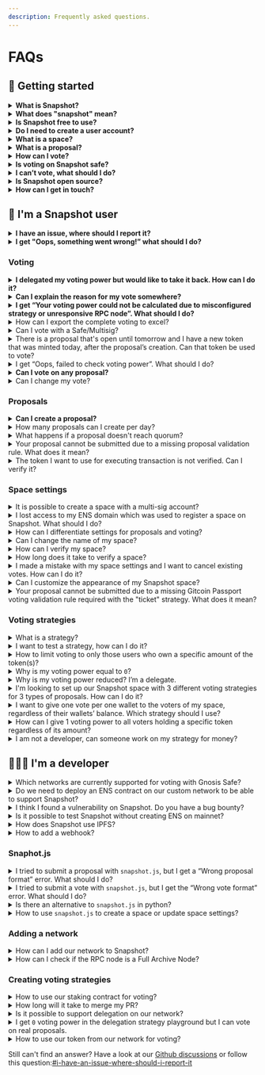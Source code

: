 ```yaml
---
description: Frequently asked questions.
---
```


# FAQs

## :wave: Getting started

<details>

<summary><strong>What is Snapshot?</strong></summary>

Snapshot is an **off-chain voting platform** that allows DAOs, DeFi protocols, or NFT communities to vote easily and **without gas fees**.

The tool allows high customization of the voting process to cater to the diverse needs of the users and organizations. Customization includes different aspects like calculation of the users' voting power, selection of the voting mechanism, proposal and vote validation, and many more.

</details>

<details>

<summary><strong>What does "snapshot" mean?</strong></summary>

In cryptocurrency, a snapshot is a record of the state of the blockchain at a particular block height. It means that you can for example track the holdings of a specific wallet back to a specific point in time. Snapshot, the voting platform, is using snapshots to validate if voters met the voting criteria at the moment of proposal creation. If a voter acquired required tokens after the proposal has been created, these newly acquired tokens would not be used for calculation of their voting power.

</details>

<details>

<summary><strong>Is Snapshot free to use?</strong></summary>

Yes. To create a space, you have to own an ENS domain and perform one transaction on-chain. Voting or proposing is completely free.

</details>

<details>

<summary><strong>Do I need to create a user account?</strong></summary>

No. Snapshot uses the universal web3 login - you need to have a wallet account like Metamask or Coinbase to connect to Snapshot.

</details>

<details>

<summary><strong>What is a space?</strong></summary>

You can think of a space as an organization's **account** on Snapshot which can be viewed by anyone visiting the platform. It serves as a hub for all proposals related to the organization and a source of information for the users. It’s also where users will vote on proposals in their community.

</details>

<details>

<summary><strong>What is a proposal?</strong></summary>

Proposals are key elements of the voting system. It presents a change suggestion related to a specific organization and enables eligible users to cast their vote.

</details>

<details>

<summary><strong>How can I vote?</strong></summary>

You need to connect to Snapshot with your wallet and fulfil the requirements defined by the voting strategies used by a specific space. For example, you might be required to hold a specific amount of the organization’s token. You can see the voting strategies directly on a proposal’s page in the **Information** section:

![](<.gitbook/assets/image (17) (2).png>)

If you don’t understand why your voting power is `0` or how the strategies work in detail, we recommend reaching out to the organization directly. In most cases you don’t have the voting power because you did not hold the required tokens at the time of proposal creation. Tokens which were acquired after the proposal has been create are not taken into account for the voting power calculation.

If you are eligible to vote, you can cast your vote directly from the proposal’s page. Once you select the choice(s) and confirm your vote, a new window will pop up and open your wallet extension in the browser. You will be then asked to sign a message which doesn’t create any gas fees (voting is free of charge) or affect your holdings. Signing the message is the last step of casting a vote. That’s it!

</details>

<details>

<summary><strong>Is voting on Snapshot safe?</strong></summary>

Yes. The message you sign in your wallet to cast the vote doesn’t affect your holdings or web3 identity. There are some spaces which are flagged with a warning badge if we suspect them to be fake but you don’t need to worry if you have cast a vote on their proposal. There is no risk to your funds associated with signing a Snapshot vote. You can read more about the badges in our documentation: [badges-and-warnings.md](user-guides/spaces/badges-and-warnings.md "mention")

</details>

<details>

<summary><strong>I can’t vote, what should I do?</strong></summary>

There might be multiple reasons for that. Most usually you didn’t have the required tokens in you wallet at the time of proposal creation. Have a look at [this discussion ](https://github.com/snapshot-labs/snapshot/discussions/767)to explore other potential reasons.

</details>

<details>

<summary><strong>Is Snapshot open source?</strong></summary>

Yes. All our repositories can be found at [https://github.com/snapshot-labs/](https://github.com/snapshot-labs/).

</details>

<details>

<summary><strong>How can I get in touch?</strong></summary>

If you have an issue with your space, a proposal or voting, make sure to first read the FAQ and use a search bar in our documentation: [https://docs.snapshot.org](https://docs.snapshot.org).

If it doesn’t answer your question or you would like to get in touch with regard to another topic, you can reach us in our [Discord](https://discord.snapshot.org) server and send a message in appropriate channel (i.e. [#general](https://discord.com/channels/707079246388133940/728646188252921956)) or create a new thread on the [#helpdesk](https://discord.com/channels/707079246388133940/1019725253519351838) forum.

</details>



## 👤 I'm a Snapshot user

<details>

<summary><strong>I have an issue, where should I report it?</strong></summary>

Before you report it make sure to browse through this FAQ, our documentation or the Discord server. There is a high chance that the issue has already been discussed before. If not, create a new thread on the [helpdesk forum](https://discord.com/channels/707079246388133940/1019725253519351838) with the following details:

* Clear title describing your issue
* Tags which are related to the problem
* Detailed description of the issue: what action were you trying to perform (i.e. casting a vote), what error did you get
* Screenshots - provide the screenshots of the error you are getting
* URLs - applicable urls, i.e. proposal or space url

</details>

<details>

<summary><strong>I get "Oops, something went wrong!” what should I do?</strong></summary>

We recommend to wait for around 10 minutes and try again. If the error persist, open the console panel (right click with your mouse and click `Inspect` and open the `Console` tab):

![](<.gitbook/assets/image (23).png>)

Make a screenshot of the panel and post a message on the [helpdesk forum on Discord](https://discord.com/channels/707079246388133940/1019725253519351838) with the following details:

* Topic: clear on context when you got the error - Cannot cast a vote - Oops, something went wrong
* What were you attempting to do? (i.e. vote on a proposal, create a proposal)
* Did you wait for some time before trying again?
* Paste the screenshot from the console panel.

</details>

### Voting

<details>

<summary><strong>I delegated my voting power but would like to take it back. How can I do it?</strong></summary>

You can remove your delegations by going to[https://demo.snapshot.org/#/delegate](https://demo.snapshot.org/#/delegate) and clicking the ❌ for the delegations you wish to remove.

![](<.gitbook/assets/image (22).png>)

Moreover, if you want to override your delegate’s vote on a proposal using [the delegation strategy](https://snapshot.org/#/strategy/delegation) you can simply cast your own vote and it will override the delegate’s vote. If the delegation happened on-chain, then head to the delegation portal of the project you’re looking for and redelegate there.

</details>

<details>

<summary><strong>Can I explain the reason for my vote somewhere?</strong></summary>

Yes, apart from the proposals using shielded voting.

You can add a short explanation when casting a vote:

![](<.gitbook/assets/image (34).png>)

</details>

<details>

<summary><strong>I get “Your voting power could not be calculated due to misconfigured strategy or unresponsive RPC node”. What should I do?</strong></summary>

This issue is related to either space settings or the failure of the external infrastructure that Snapshot relies on. We recommend to wait 15 minutes before trying again. If the error persists, please post a message in the [Misconfigured node](https://discord.com/channels/707079246388133940/1070376451070767124/1070376451070767124) thread on helpdesk forum on Discord with the following details:

* URL of the proposal you were trying to vote on
* The error message you received (in this case: “Your voting power could not be calculated due to misconfigured strategy or unresponsive RPC node”)
* Did you wait for 15 minutes before trying to cast the vote again

</details>

<details>

<summary>How can I export the complete voting to excel?</summary>

Go to the proposals page and click the download icon to get a CSV file. You can open it directly in excel or import it in the Google Sheets.

![](<.gitbook/assets/image (32).png>)

</details>

<details>

<summary>Can I vote with a Safe/Multisig?</summary>

Yes. You can find more details in our documentation here: [using-safe-multi-sig.md](user-guides/using-safe-multi-sig.md "mention")

</details>

<details>

<summary>There is a proposal that's open until tomorrow and I have a new token that was minted today, after the proposal’s creation. Can that token be used to vote?</summary>

No. Snapshot calculates the voting power on the basis of proposal creation time. If the token has not been stored in the wallet before the proposal was created it will not be taken into account.

</details>

<details>

<summary>I get “Oops, failed to check voting power”. What should I do?</summary>

This issue is related to either space settings or the failure of the external infrastructure that Snapshot relies on. We recommend to wait 15 minutes before trying again. If the error persists, please post a message in the [thread on helpdesk forum](https://discord.com/channels/707079246388133940/1070378969238601868/1070378969238601868) on Discord with the following details:

* URL of the proposal you were trying to vote on
* The error message you received (in this case: “Oops, failed to check voting power”)
* Did you wait for 15 minutes before trying to cast the vote again

</details>

<details>

<summary><strong>Can I vote on any proposal?</strong></summary>

No. Your eligibility to vote depends on the voting strategies defined by the space and usually requires holding the organization’s token. Some spaces allow anyone to vote, however this is a rare case.&#x20;

You can read more about the voting strategies in our documentation: [voting-strategies.md](user-guides/strategies/voting-strategies.md "mention")

</details>

<details>

<summary>Can I change my vote?</summary>

Yes, you can change your vote as long as the voting period is still active. Simply cast a new vote on the same proposal, and it will overwrite your previous vote.

</details>

### Proposals

<details>

<summary><strong>Can I create a proposal?</strong></summary>

It depends on the space settings. Spaces can set up a validation strategy which defines who is eligible to create a proposal, for example you need to hold at least 1ETH in your wallet in order to do so. Moreover, spaces can specify a list of users who can create proposals by listing their wallet addresses in the space settings. You can read more about [space settings](https://docs.snapshot.org/spaces/settings)  and [proposal validation](https://docs.snapshot.org/strategies/what-is-a-strategy-1).

</details>

<details>

<summary>How many proposals can I create per day?</summary>

Each user can create maximum 128 proposals per day.

</details>

<details>

<summary>What happens if a proposal doesn't reach quorum?</summary>

If a proposal does not reach the required quorum, it is considered as not passed. However, the outcome of a proposal depends on the governance rules of the specific project. Some projects might still consider the proposal for further discussion, while others might require resubmission with modifications.

</details>

<details>

<summary>Your proposal cannot be submitted due to a missing proposal validation rule. What does it mean?</summary>

![](<.gitbook/assets/image (9) (3).png>)

Due to multiple spam attacks on Snapshot all Spaces are now required to set up a Proposal Validation. \
Head here to learn how to do it: [#how-to-use-validation-strategies](user-guides/strategies/validation-strategies.md#how-to-use-validation-strategies "mention")

</details>

<details>

<summary>The token I want to use for executing transaction is not verified. Can I verify it?</summary>

You can submit your request by following the process described in the [token-verification.md](user-guides/token-verification.md "mention") section.

</details>

### Space settings&#x20;

<details>

<summary>It is possible to create a space with a multi-sig account?</summary>

Yes. In order to do so navigate to [https://app.safe.global](https://app.safe.global) and select Snapshot in the `Apps` tab. Your multi-sig address will connect to Snapshot and allow you to create spaces, proposals and vote.

</details>

<details>

<summary>I lost access to my ENS domain which was used to register a space on Snapshot. What should I do?</summary>

If you are still a controller of the space you can apply to delete your space or migrate the current space to another one with different ENS. Have a look at our documentation for more details: [migrate-or-delete.md](user-guides/spaces/migrate-or-delete.md "mention")

</details>

<details>

<summary>How can I differentiate settings for proposals and voting?</summary>

You can use sub-spaces on Snapshot. This solution allows you to link multiple spaces and set different settings for each of them depending on your needs. Have a look at our documentation to learn more: [sub-spaces.md](user-guides/spaces/sub-spaces.md "mention")

</details>

<details>

<summary>Can I change the name of my space?</summary>

Yes. You can do it in the space settings.&#x20;

Do not confuse it with changing the `ID` or the ENS domain for your space. To do that, you need to migrate the space. You can read more about changing the ENS domain in our documentation: [migrate-or-delete.md](user-guides/spaces/migrate-or-delete.md "mention")

</details>

<details>

<summary>How can I verify my space?</summary>

There is a list of requirements you have to meet. Have a look at our documentation to learn more: [get-verified.md](user-guides/spaces/get-verified.md "mention")

</details>

<details>

<summary>How long does it take to verify a space?</summary>

The process can take up to 72 hours.

</details>

<details>

<summary>I made a mistake with my space settings and I want to cancel existing votes. How can I do it?</summary>

You cannot invalidate existing votes. However you can delete the proposal.

If you are an admin of the space or proposal’s creator you can delete the current proposal by clicking `Delete` on the proposal’s page:

![](<.gitbook/assets/image (25).png>)

Then change the space settings and make sure to persist the changes.

Once the settings have been updated you can recreate the proposal from scratch.

</details>

<details>

<summary>Can I customize the appearance of my Snapshot space?</summary>

Yes, you can customize the appearance of your Snapshot space to some extent by setting a custom skin, which allows you to change the colors of your space. This customization feature is available for spaces using the custom domains setting.

</details>

<details>

<summary>Your proposal cannot be submitted due to a missing Gitcoin Passport voting validation rule required with the "ticket" strategy. What does it mean?</summary>

![](<.gitbook/assets/image (2) (2).png>)

If your space is using only a [ticket](https://snapshot.org/#/strategy/ticket) Voting Strategy you are required to set a Gitcoin Passport Voting Validation to minimize the risk of spam votes on your proposals. \
Without it hackers can easily create multiple accounts (each getting 1 Voting Power) and take the voting process over.

</details>

### Voting strategies

<details>

<summary>What is a strategy?</summary>

Voting strategy is a set of conditions used to calculate user's voting power. Strategies enable Snapshot to calculate the final result of voting on a given proposal. You can read more about them in our documentation: [voting-strategies.md](user-guides/strategies/voting-strategies.md "mention")

</details>

<details>

<summary>I want to test a strategy, how can I do it?</summary>

You can use the playground on Snapshot available from the strategy’s page:

![](<.gitbook/assets/image (31).png>)

</details>

<details>

<summary>How to limit voting to only those users who own a specific amount of the token(s)?</summary>

You need to setup a basic voting validation which allows you to select a specific strategy and define the minimum threshold required for the user to vote. Have a look at our documentation here to learn more: [validation-strategies.md](user-guides/strategies/validation-strategies.md "mention")

</details>

<details>

<summary>Why is my voting power equal to <code>0</code>? </summary>

There might be multiple reasons for that. Most usually your voting power is equal to 0 as you didn’t have the required tokens in you wallet at the time of proposal creation. Have a look at [this discussion](https://github.com/snapshot-labs/snapshot/discussions/767) to explore other potential reasons.

</details>

<details>

<summary>Why is my voting power reduced? I’m a delegate. </summary>

If the proposal’s space is using the [delegation strategy](https://snapshot.org/#/strategy/delegation) and the address which delegated its voting power to you casts a vote on the specific proposal, your total voting power is reduced by the delegation which you received from the other address.

To give an example (using the `delegation` strategy):

* B has voting power of 20 of its own.
* A has voting power of 10 and delegates it to B.
* B has now a voting power equal to 30.
* If A does not vote, B’s voting power is 30.
* If A does vote, B’s voting power is 20. (30 reduced by 10)

</details>

<details>

<summary>I'm looking to set up our Snapshot space with 3 different voting strategies for 3 types of proposals. How can I do it? </summary>

You can use sub-spaces on Snapshot. This solution allows you to link different spaces and set different settings for each of them depending on your needs. Have a look at our documentation to learn more: [sub-spaces.md](user-guides/spaces/sub-spaces.md "mention")

</details>

<details>

<summary>I want to give one vote per one wallet to the voters of my space, regardless of their wallets’ balance. Which strategy should I use? </summary>

You can use the [ticket](https://snapshot.org/#/strategy/ticket) strategy.

</details>

<details>

<summary>How can I give 1 voting power to all voters holding a specific token regardless of its amount?</summary>

It's a two step process - you have to define a [validation strategy](user-guides/strategies/validation-strategies.md) and a [voting strategy](faq.md#voting-strategies) for your space.\
\
**1. Voting validation** \
In order to allow users to participate in voting, setup a `Basic` voting validation in the space settings. You can find it in the voting section in space settings:\
\
![](<.gitbook/assets/image (1) (6).png>)\
\
When defining the voting validation parameters, you have the option to specify the `strategies` for the tokens and the `minScore` required for voters to be eligible to vote:

Here is an example of the basic strategy setup for voters holding DAI tokens:

```
{
  "minScore": 1, # define the minimum required amount of token
  "strategies": [
   {
      "name": "erc20-balance-of",
      "params": { # define the specific token details
        "address": "0x6b175474e89094c44da98b954eedeac495271d0f",
        "symbol": "DAI",
        "decimals": 18
      }
  ]
}
```

**2. Voting strategy**&#x20;

Use the [Ticket](https://snapshot.org/#/strategy/ticket) strategy to give voting power equal to `1` to any user eligible to vote - users that passed the voting validation described in step 1.\
![](<.gitbook/assets/image (5) (3).png>)

</details>

<details>

<summary>I am not a developer, can someone work on my strategy for money? </summary>

Yes. You can create an issue on [https://github.com/snapshot-labs/snapshot-strategies/issues](https://github.com/snapshot-labs/snapshot-strategies/issues) and then post in on the [#contributor](https://discord.com/channels/707079246388133940/865557228702662667) channel on Discord.

\
Snapshot is not reponsible for the agreement between you and the contributors.

</details>

## 🧑🏻‍💻 I'm a developer

<details>

<summary>Which networks are currently supported for voting with Gnosis Safe? </summary>

You can find the networks’ IDs here: [https://github.com/snapshot-labs/snapshot-relayer/blob/master/src/check.ts#L9](https://github.com/snapshot-labs/snapshot-relayer/blob/master/src/check.ts#L9)

</details>

<details>

<summary>Do we need to deploy an ENS contract on our custom network to be able to support Snapshot? </summary>

No, it’s not needed.

</details>

<details>

<summary>I think I found a vulnerability on Snapshot. Do you have a bug bounty?</summary>

Yes, we do. Please create report on the respective repository as showed below:

![](<.gitbook/assets/image (33).png>)

</details>

<details>

<summary>Is it possible to test Snapshot without creating ENS on mainnet?</summary>

Yes. You can use the [https://demo.snapshot.org](https://demo.snapshot.org) with an ENS domain on Goerli Testnet.

</details>

<details>

<summary>How does Snapshot use IPFS?</summary>

We use IPFS to pin the receipts of the votes. You can have a more detailed look at the [IPFS article](https://blog.ipfs.tech/2022-08-25-snapshot-ipfs-case-study/).

</details>

<details>

<summary>How to add a webhook? </summary>

Have a look at our documentation: [webhooks.md](tools/webhooks.md "mention")

</details>

### Snaphot.js&#x20;

<details>

<summary>I tried to submit a proposal with <code>snapshot.js</code>, but I get a “Wrong proposal format” error. What should I do?</summary>

There is a high chance that something is missing in the proposal’s payload. Make sure you are following the proposal schema defined here → [https://github.com/snapshot-labs/snapshot.js/blob/master/src/schemas/proposal.json](https://github.com/snapshot-labs/snapshot.js/blob/master/src/schemas/proposal.json)

</details>

<details>

<summary>I tried to submit a vote with <code>snapshot.js</code>, but I get the “Wrong vote format” error. What should I do?</summary>

Make sure that you’re following the vote schema defined here → [https://github.com/snapshot-labs/snapshot.js/blob/master/src/schemas/vote.json](https://github.com/snapshot-labs/snapshot.js/blob/master/src/schemas/vote.json).

A common mistake is using a wrong type (string instead of object) or extending a limit of a value (i.e. `reason` ).

</details>

<details>

<summary>Is there an alternative to <code>snapshot.js</code> in python?</summary>

No. If you are interested in building it, reach out to the team on the [#contributor](https://discord.com/channels/707079246388133940/865557228702662667) channel!

</details>

<details>

<summary>How to use <code>snapshot.js</code> to create a space or update space settings?</summary>

Have a look at our documentation here: [#create-or-edit-a-space](tools/snapshot.js.md#create-or-edit-a-space "mention")

</details>

### Adding a network

<details>

<summary>How can I add our network to Snapshot?</summary>

Follow our documentation to learn all the steps to add a new network to Snapshot: [#add-a-new-network](developer-guides/networks.md#add-a-new-network "mention")

</details>

<details>

<summary>How can I check if the RPC node is a Full Archive Node?</summary>

You can send a request to the node and try to fetch the genesis block:

```
$ curl -H "content-type: application/json" -X POST --data '{"id":0,"jsonrpc":"2.0","method":"eth_getBalance","params":["<CONTRACT_HASH>","0x1"]}' <RPC_URL>
```

If you get a correct response without any errors, the Node is a Full Archive.

</details>

### Creating voting strategies

<details>

<summary>How to use our staking contract for voting? </summary>

You can browse through the existing staking strategies →[https://snapshot.org/#/?type=strategies\&q=stake](https://snapshot.org/#/?type=strategies\&q=stake).

If none of them work for you, have a look at the options below.

* In order to use the staking contract it has to have a `balanceOf` method which allows reading the balance of the staked tokens. You can use the[https://snapshot.org/#/strategy/erc20-balance-of](https://snapshot.org/#/strategy/erc20-balance-of) strategy with it.
* If your contract has a method getting the balance named differently, you can also use the[https://snapshot.org/#/strategy/contract-call](https://snapshot.org/#/strategy/contract-call) strategy.

</details>

<details>

<summary>How long will it take to merge my PR?</summary>

It usually takes around 72 hours so please have some patience. Once the PR is merged, you will also have to wait for a new release of the repository which can take another couple of days.

</details>

<details>

<summary>Is it possible to support delegation on our network?</summary>

Yes. If it’s not supported yet you can create a custom voting strategy to enable delegation on your network. You can see an example here →[https://snapshot.org/#/strategy/orbs-network-delegation](https://snapshot.org/#/strategy/orbs-network-delegation)



To learn more have a look at our documentation: [voting-strategy.md](developer-guides/create-a-strategy/voting-strategy.md "mention")

</details>

<details>

<summary>I get <code>0</code> voting power in the delegation strategy playground but I can vote on real proposals.</summary>

Most probably you are missing the `delegationSpace` parameter. Make sure to provide the ENS domain of the space you are testing.

</details>

<details>

<summary>How to use our token from our network for voting?</summary>

If it doesn’t exist yet, you can create a new voting strategy. Have a look at our documentation to learn more: [voting-strategy.md](developer-guides/create-a-strategy/voting-strategy.md "mention")

</details>



Still can't find an answer? Have a look at our [Github discussions](https://github.com/snapshot-labs/snapshot/discussions/categories/q-a) or follow this question:[#i-have-an-issue-where-should-i-report-it](faq.md#i-have-an-issue-where-should-i-report-it "mention")
